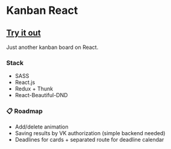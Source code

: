 # Kanban React

##  [Try it out](https://fusioneery.github.io/kanban-react)

Just another kanban board on React.

### Stack

 - SASS
 - React.js
 - Redux + Thunk
 - React-Beautiful-DND

### :clipboard: Roadmap

- Add/delete animation
- Saving results by VK authorization (simple backend needed)
- Deadlines for cards + separated route for deadline calendar
